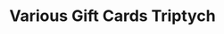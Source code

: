 ---
ee_id: '4384'
site: '1'
type: '2'
url: 2017-028-various-gift-cards-triptych
title: Various Gift Cards Triptych
year: '2017'
display_year: '2017'
medium: Inkjet print on paper
dims: 11 x 25.5 in
pitch:
ps:
live_url:
related:
youtube:
related_code:
imgs: 2017-028-gift-card-triptych-scan-database.jpg
subheading:
download:
add_credit:
commission:
layout: things-i-made
---